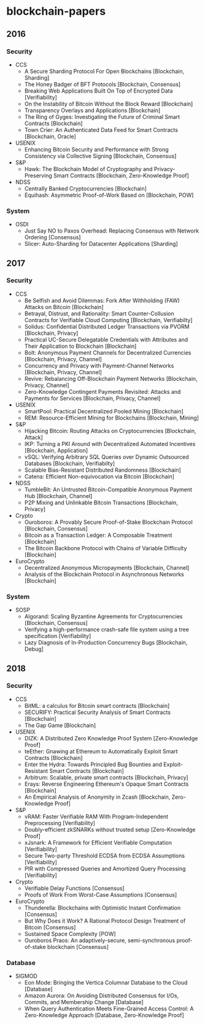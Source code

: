 # blockchain-papers

## 2016	

### Security	

- CCS	
  - A Secure Sharding Protocol For Open Blockchains	[Blockchain, Sharding]
  - The Honey Badger of BFT Protocols	[Blockchain, Consensus]
  - Breaking Web Applications Built On Top of Encrypted Data	[Verifiability]
  - On the Instability of Bitcoin Without the Block Reward	[Blockchain]
  - Transparency Overlays and Applications	[Blockchain]
  - The Ring of Gyges: Investigating the Future of Criminal Smart Contracts	[Blockchain]
  - Town Crier: An Authenticated Data Feed for Smart Contracts	[Blockchain, Oracle]
- USENIX	
  - Enhancing Bitcoin Security and Performance with Strong Consistency via Collective Signing	[Blockchain, Consensus]
- S&P	
  - Hawk: The Blockchain Model of Cryptography and Privacy-Preserving Smart Contracts	[Blockchain, Zero-Knowledge Proof]
- NDSS	
  - Centrally Banked Cryptocurrencies	[Blockchain]
  - Equihash: Asymmetric Proof-of-Work Based on	[Blockchain, POW]

### System	
- OSDI	
  - Just Say NO to Paxos Overhead: Replacing Consensus with Network Ordering	[Consensus]
  - Slicer: Auto-Sharding for Datacenter Applications	[Sharding]
## 2017	

### Security	

- CCS	
  - Be Selfish and Avoid Dilemmas: Fork After Withholding (FAW) Attacks on Bitcoin	[Blockchain]
  - Betrayal, Distrust, and Rationality: Smart Counter-Collusion Contracts for Verifiable Cloud Computing	[Blockchain, Verifiabilty]
  - Solidus: Confidential Distributed Ledger Transactions via PVORM	[Blockchain, Privacy]
  - Practical UC-Secure Delegatable Credentials with Attributes and Their Application to Blockchain	[Blockchain]
  - Bolt: Anonymous Payment Channels for Decentralized Currencies	[Blockchain, Privacy, Channel]
  - Concurrency and Privacy with Payment-Channel Networks	[Blockchain, Privacy, Channel]
  - Revive: Rebalancing Off-Blockchain Payment Networks	[Blockchain, Privacy, Channel]
  - Zero-Knowledge Contingent Payments Revisited: Attacks and Payments for Services	[Blockchain, Privacy, Channel]
- USENIX	
  - SmartPool: Practical Decentralized Pooled Mining	[Blockchain]
  - REM: Resource-Efficient Mining for Blockchains	[Blockchain, Mining]
- S&P	
  - Hijacking Bitcoin: Routing Attacks on Cryptocurrencies	[Blockchain, Attack]
  - IKP: Turning a PKI Around with Decentralized Automated Incentives	[Blockchain, Application]
  - vSQL: Verifying Arbitrary SQL Queries over Dynamic Outsourced Databases	[Blockchain, Verifiabilty]
  - Scalable Bias-Resistant Distributed Randomness	[Blockchain]
  - Catena: Efficient Non-equivocation via Bitcoin	[Blockchain]
- NDSS
  - TumbleBit: An Untrusted Bitcoin-Compatible Anonymous Payment Hub	[Blockchain, Channel]
  - P2P Mixing and Unlinkable Bitcoin Transactions	[Blockchain, Privacy]
- Crypto
  - Ouroboros: A Provably Secure Proof-of-Stake Blockchain Protocol	[Blockchain, Consensus]
  - Bitcoin as a Transaction Ledger: A Composable Treatment	[Blockchain]
  - The Bitcoin Backbone Protocol with Chains of Variable Difficulty	[Blockchain]
- EuroCrypto	
  - Decentralized Anonymous Micropayments	[Blockchain, Channel]
  - Analysis of the Blockchain Protocol in Asynchronous Networks	[Blockchain]
	
### System	

 - SOSP	
   - Algorand: Scaling Byzantine Agreements for Cryptocurrencies	[Blockchain, Consensus]
   - Verifying a high-performance crash-safe file system using a tree specification	[Verifiability]
   - Lazy Diagnosis of In-Production Concurrency Bugs	[Blockchain, Debug]
	
## 2018	

### Security	

- CCS	
  - BitML: a calculus for Bitcoin smart contracts	[Blockchain]
  - SECURIFY: Practical Security Analysis of Smart Contracts	[Blockchain]
  - The Gap Game	[Blockchain]
- USENIX	
  - DIZK: A Distributed Zero Knowledge Proof System	[Zero-Knowledge Proof]
  - teEther: Gnawing at Ethereum to Automatically Exploit Smart Contracts	[Blockchain]
  - Enter the Hydra: Towards Principled Bug Bounties and Exploit-Resistant Smart Contracts	[Blockchain]
  - Arbitrum: Scalable, private smart contracts	[Blockchain, Privacy]
  - Erays: Reverse Engineering Ethereum's Opaque Smart Contracts	[Blockchain]
  - An Empirical Analysis of Anonymity in Zcash	[Blockchain, Zero-Knowledge Proof]
- S&P	
  - vRAM: Faster Verifiable RAM With Program-Independent Preprocessing   	[Verifiability]
  - Doubly-efficient zkSNARKs without trusted setup   	[Zero-Knowledge Proof]
  - xJsnark: A Framework for Efficient Verifiable Computation	[Verifiability]
  - Secure Two-party Threshold ECDSA from ECDSA Assumptions	[Verifiability]
  - PIR with Compressed Queries and Amortized Query Processing	[Verifiability]
- Crypto
  - Verifiable Delay Functions	[Consensus]
  - Proofs of Work From Worst-Case Assumptions	[Consensus]
- EuroCrypto	
  - Thunderella: Blockchains with Optimistic Instant Confirmation	[Consensus]
  - But Why Does it Work? A Rational Protocol Design Treatment of Bitcoin	[Consensus]
  - Sustained Space Complexity	[POW]
  - Ouroboros Praos: An adaptively-secure, semi-synchronous proof-of-stake blockchain	[Consensus]

### Database
- SIGMOD	
  - Eon Mode: Bringing the Vertica Columnar Database to the Cloud	[Database]
  - Amazon Aurora: On Avoiding Distributed Consensus for I/Os, Commits, and Membership Change	[Database]
  - When Query Authentication Meets Fine-Grained Access Control: A Zero-Knowledge Approach	[Database, Zero-Knowledge Proof]
